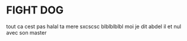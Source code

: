 # FIGHT DOG


tout ca cest pas halal
 ta mere
 sxcscsc
 blblblblbl
 moi je dit abdel il et nul avec son master